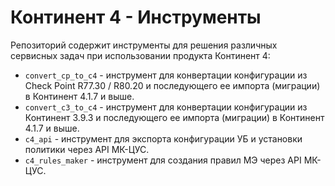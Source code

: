 # Континент 4 - Инструменты

Репозиторий содержит инструменты для решения различных сервисных задач при использовании продукта Континент 4:

- `convert_cp_to_c4` - инструмент для конвертации конфигурации из Check Point R77.30 / R80.20 и последующего ее импорта (миграции) в Континент 4.1.7 и выше.
- `convert_с3_to_c4` - инструмент для конвертации конфигурации из Континент 3.9.3 и последующего ее импорта (миграции) в Континент 4.1.7 и выше.
- `c4_api` - инструмент для экспорта конфигурации УБ и установки политики через API МК-ЦУС.
- `c4_rules_maker` - инструмент для создания правил МЭ через API МК-ЦУС.
